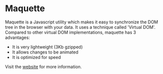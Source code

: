Maquette
=========

Maquette is a Javascript utility which makes it easy to synchronize the DOM tree in the browser with your data.
It uses a technique called 'Virtual DOM'.
Compared to other virtual DOM implementations, maquette has 3 advantages:

* It is very lightweight (3Kb gzipped)
* It allows changes to be animated
* It is optimized for speed

Visit the [website](https://maquettejs.org) for more information.
